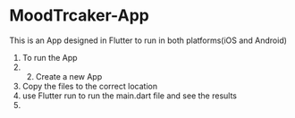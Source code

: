 # MoodTrcaker-App
This is an App designed in Flutter to run in both platforms(iOS and Android)

1. To run the App
2. 2. Create a new App
3. Copy the files to the correct location
4. use Flutter run to run the main.dart file and see the results
5. 
